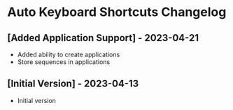 # Auto Keyboard Shortcuts Changelog

## [Added Application Support] - 2023-04-21

- Added ability to create applications
- Store sequences in applications

## [Initial Version] - 2023-04-13

- Initial version
